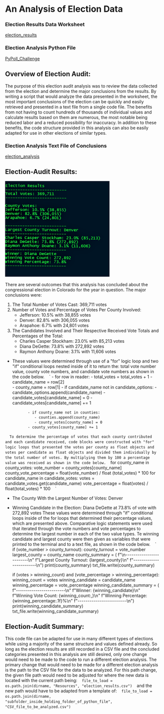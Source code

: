 # An Analysis of Election Data
### Election Results Data Worksheet
[election_results](Resources/election_results.csv)
### Election Analysis Python File
[PyPoll_Challenge](PyPoll_Challenge.py)


## **Overview of Election Audit**:
The purpose of this election audit analysis was to review the data collected from the election and determine the major conclusions from the results. By writing a script that would analyze the data presented in the worksheet, the most important conclusions of the election can be quickly and easily retrieved and presented in a text file from a single code file. The benefits from not having to count hundreds of thousands of individual values and calculate results based on them are numerous, the most notable being reduced labor and a reduced possibility for inaccuracy. In addition to these benefits, the code structure provided in this analysis can also be easily adapted for use in other elections of similar types.


### Election Analysis Text File of Conclusions
[election_analysis](analysis/election_analysis.txt)

## **Election-Audit Results**:
![Election_Analysis_Text_File](https://github.com/HelyxM/Election_Analysis/blob/7156fbd9997afcc3c4151b7a119c1d13f52eec5d/analysis/Election%20Analysis%20Text%20File.png)

There are several outcomes that this analysis has concluded about the congressional election in Colorado for the year in question. The major conclusions were:
1. The Total Number of Votes Cast: 369,711 votes
2. Number of Votes and Percentage of Votes Per County Involved: 
    - Jefferson: 10.5% with 38,855 votes
    - Denver: 82.8% with 306,055 votes
    - Arapahoe: 6.7% with 24,801 votes
3. The Candidates Involved and Their Respective Received Vote Totals and Percentages of the Total:
    - Charles Casper Stockham: 23.0% with 85,213 votes
    - Diana DeGette: 73.8% with 272,892 votes
    - Raymon Anthony Doane: 3.1% with 11,606 votes

- These values were determined through use of a "for" logic loop and two "if" conditional loops nested inside of it to return the: total vote number value, county vote numbers, and candidate vote numbers as shown in the code below.
` ` ` 
          - for row in reader:
              - total_votes = total_votes + 1
              - candidate_name = row[2]        
              - county_name = row[1]
             - if candidate_name not in candidate_options:
                 - candidate_options.append(candidate_name)
                 - candidate_votes[candidate_name] = 0
             - candidate_votes[candidate_name] += 1

             - if county_name not in counties:            
                - counties.append(county_name)
                - county_votes[county_name] = 0
             - county_votes[county_name] += 1
` ` ` 
To determine the percentage of votes that each county contributed and each candidate received, code blocks were constructed with "for" logic loops that presented the votes per county as float objects and votes per candidate as float objects and divided them individually by the total number of votes. By multiplying them by 100 a percentage value was received as shown in the code below.
` ` ` 
for county_name in county_votes:
        vote_number = county_votes[county_name]
        county_vote_percentage = float(vote_number) / float (total_votes) * 100
for candidate_name in candidate_votes:
        votes = candidate_votes.get(candidate_name)
        vote_percentage = float(votes) / float(total_votes) * 100
` ` ` 
- The County With the Largest Number of Votes: Denver
- Winning Candidate in the Election: Diana DeGette at 73.8% of vote with 272,892 votes
These values were determined through "if" conditional loops inside of the for loops that determined their percentage values, which are presented above. Comparative logic statements were used that iterated through the vote numbers and vote percentages to determine the largest number in each of the two value types. Te winning candidate and largest county were then given as variables that were printed to the terminal and to a text file, as shown in the code below.
` ` `
    if (vote_number > county_turnout):
                county_turnout = vote_number
                largest_county = county_name
county_summary = (
        f"\n-------------------------\n"
        f"Largest County Turnout: {largest_county}\n"
        f"-------------------------\n")
    print(county_summary)
txt_file.write(county_summary)

    if (votes > winning_count) and (vote_percentage > winning_percentage):
                winning_count = votes
                winning_candidate = candidate_name
                winning_percentage = vote_percentage
winning_candidate_summary = (
        f"-------------------------\n"
        f"Winner: {winning_candidate}\n"
        f"Winning Vote Count: {winning_count:,}\n"
        f"Winning Percentage: {winning_percentage:.1f}%\n"
        f"-------------------------\n")
    print(winning_candidate_summary)
    txt_file.write(winning_candidate_summary)
    
## **Election-Audit Summary**:
This code file can be adapted for use in many different types of elections while using a majority of the same structure and values defined already. So long as the election results are still recorded in a CSV file and the concluded categories presented in this analysis are still desired, only one change would need to be made to the code to run a different election analysis. The primary change that would need to be made for a different election analysis is the path to the CSV file for the data to be analyzed. For this path change, the given file path would need to be adjusted for where the new data is located with the current path being:
` ` `
file_to_load = os.path.join(dirname, "Resources", "election_results.csv")
` ` ` 
and the new path would have to be adapted from a template of:
` ` `
file_to_load = os.path.join(dirname, "subfolder_inside_holding_folder_of_python_file", "CSV_file_to_be_analyzed.csv")
` ` `
